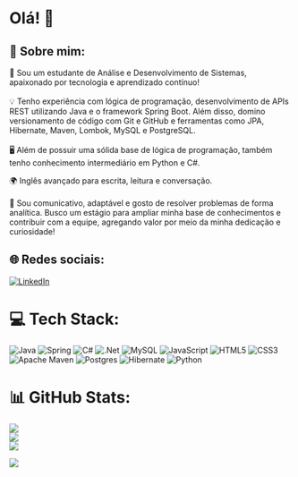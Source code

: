 # Olá! 👋


## 💫 Sobre mim: <br>
🚀 Sou um estudante de Análise e Desenvolvimento de Sistemas, apaixonado por tecnologia e aprendizado contínuo!<br><br>💡 Tenho experiência com lógica de programação, desenvolvimento de APIs REST utilizando Java e o framework Spring Boot. Além disso, domino versionamento de código com Git e GitHub e ferramentas como JPA, Hibernate, Maven, Lombok, MySQL e PostgreSQL.<br><br>🖥️ Além de possuir uma sólida base de lógica de programação, também tenho conhecimento intermediário em Python e C#.

🌍 Inglês avançado para escrita, leitura e conversação.<br><br>🧩 Sou comunicativo, adaptável e gosto de resolver problemas de forma analítica. Busco um estágio para ampliar minha base de conhecimentos e contribuir com a equipe, agregando valor por meio da minha dedicação e curiosidade!


## 🌐 Redes sociais:
[![LinkedIn](https://img.shields.io/badge/LinkedIn-%230077B5.svg?logo=linkedin&logoColor=white)](https://linkedin.com/in/luan-bossardi-1b2951220/) 

# 💻 Tech Stack:
![Java](https://img.shields.io/badge/java-%23ED8B00.svg?style=for-the-badge&logo=openjdk&logoColor=white) ![Spring](https://img.shields.io/badge/spring-%236DB33F.svg?style=for-the-badge&logo=spring&logoColor=white) ![C#](https://img.shields.io/badge/c%23-%23239120.svg?style=for-the-badge&logo=csharp&logoColor=white) ![.Net](https://img.shields.io/badge/.NET-5C2D91?style=for-the-badge&logo=.net&logoColor=white) ![MySQL](https://img.shields.io/badge/mysql-4479A1.svg?style=for-the-badge&logo=mysql&logoColor=white) ![JavaScript](https://img.shields.io/badge/javascript-%23323330.svg?style=for-the-badge&logo=javascript&logoColor=%23F7DF1E) ![HTML5](https://img.shields.io/badge/html5-%23E34F26.svg?style=for-the-badge&logo=html5&logoColor=white) ![CSS3](https://img.shields.io/badge/css3-%231572B6.svg?style=for-the-badge&logo=css3&logoColor=white) ![Apache Maven](https://img.shields.io/badge/Apache%20Maven-C71A36?style=for-the-badge&logo=Apache%20Maven&logoColor=white) ![Postgres](https://img.shields.io/badge/postgres-%23316192.svg?style=for-the-badge&logo=postgresql&logoColor=white) ![Hibernate](https://img.shields.io/badge/Hibernate-59666C?style=for-the-badge&logo=Hibernate&logoColor=white) ![Python](https://img.shields.io/badge/python-3670A0?style=for-the-badge&logo=python&logoColor=ffdd54)

# 📊 GitHub Stats:
![](https://github-readme-stats.vercel.app/api?username=conky4441&theme=dark&hide_border=false&include_all_commits=false&count_private=false)<br/>
![](https://nirzak-streak-stats.vercel.app/?user=conky4441&theme=dark&hide_border=false)<br/>
![](https://github-readme-stats.vercel.app/api/top-langs/?username=conky4441&theme=dark&hide_border=false&include_all_commits=false&count_private=false&layout=compact)


![](https://quotes-github-readme.vercel.app/api?type=horizontal&theme=radical)
